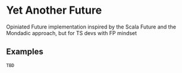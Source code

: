# Yet Another Future

Opiniated Future implementation inspired by the Scala Future and the Mondadic approach, but for TS devs with FP mindset

## Examples
```
TBD
```
